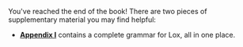 You've reached the end of the book! There are two pieces of supplementary
material you may find helpful:

- **[Appendix I][]** contains a complete grammar for Lox, all in one place.

[appendix i]: appendix-i.html
